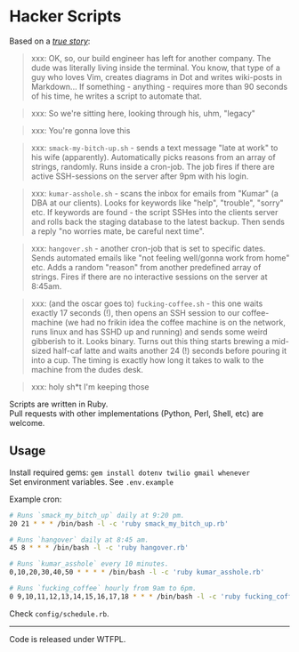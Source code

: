 # Hacker Scripts

Based on a _[true
story](https://www.jitbit.com/alexblog/249-now-thats-what-i-call-a-hacker/)_:

> xxx: OK, so, our build engineer has left for another company. The dude was literally living inside the terminal. You know, that type of a guy who loves Vim, creates diagrams in Dot and writes wiki-posts in Markdown... If something - anything - requires more than 90 seconds of his time, he writes a script to automate that.

> xxx: So we're sitting here, looking through his, uhm, "legacy"

> xxx: You're gonna love this

> xxx: `smack-my-bitch-up.sh` - sends a text message "late at work" to his wife (apparently). Automatically picks reasons from an array of strings, randomly. Runs inside a cron-job. The job fires if there are active SSH-sessions on the server after 9pm with his login.

> xxx: `kumar-asshole.sh` - scans the inbox for emails from "Kumar" (a DBA at our clients). Looks for keywords like "help", "trouble", "sorry" etc. If keywords are found - the script SSHes into the clients server and rolls back the staging database to the latest backup. Then sends a reply "no worries mate, be careful next time".

> xxx: `hangover.sh` - another cron-job that is set to specific dates. Sends automated emails like "not feeling well/gonna work from home" etc. Adds a random "reason" from another predefined array of strings. Fires if there are no interactive sessions on the server at 8:45am.

> xxx: (and the oscar goes to) `fucking-coffee.sh` - this one waits exactly 17 seconds (!), then opens an SSH session to our coffee-machine (we had no frikin idea the coffee machine is on the network, runs linux and has SSHD up and running) and sends some weird gibberish to it. Looks binary. Turns out this thing starts brewing a mid-sized half-caf latte and waits another 24 (!) seconds before pouring it into a cup. The timing is exactly how long it takes to walk to the machine from the dudes desk.

> xxx: holy sh*t I'm keeping those

Scripts are written in Ruby.  
Pull requests with other implementations (Python, Perl, Shell, etc) are welcome.

## Usage

Install required gems: `gem install dotenv twilio gmail whenever`  
Set environment variables. See `.env.example`

Example cron:

```sh
# Runs `smack_my_bitch_up` daily at 9:20 pm.
20 21 * * * /bin/bash -l -c 'ruby smack_my_bitch_up.rb'

# Runs `hangover` daily at 8:45 am.
45 8 * * * /bin/bash -l -c 'ruby hangover.rb'

# Runs `kumar_asshole` every 10 minutes.
0,10,20,30,40,50 * * * * /bin/bash -l -c 'ruby kumar_asshole.rb'

# Runs `fucking_coffee` hourly from 9am to 6pm.
0 9,10,11,12,13,14,15,16,17,18 * * * /bin/bash -l -c 'ruby fucking_coffee.rb'
```

Check `config/schedule.rb`.

---
Code is released under WTFPL.
